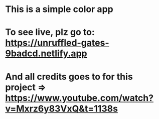 # This is a simple color app
# To see live, plz go to: https://unruffled-gates-9badcd.netlify.app
# And all credits goes to for this project => https://www.youtube.com/watch?v=Mxrz6y83VxQ&t=1138s
